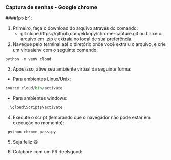 ###  Captura de senhas - Google chrome
####[pt-br]: 

1. Primeiro, faça o download do arquivo através do comando:
   - git clone https://github,com/ekkopy/chrome-capture.git ou baixe o arquivo em .zip e extraia no local de sua preferência.
2. Navegue pelo terminal até o diretório onde você extraiu o arquivo, e crie um virtualenv com o seguinte comando: 
```python
python -m venv cloud
```
3. Após isso, ative seu ambiente virtual da seguinte forma:
 - Para ambientes Linux/Unix: 
 ```python
 source cloud/bin/activate
 ```
 - Para ambientes windows:
```python
 .\cloud\Scripts\activate
 ```
4. Execute o script (lembrando que o navegador não pode estar em execução no momento):
```python
 python chrome_pass.py
 ```
5. Seja feliz :smile:

6. Colabore com um PR :feelsgood:
